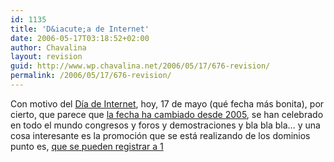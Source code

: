 ```yaml
---
id: 1135
title: 'D&iacute;a de Internet'
date: 2006-05-17T03:18:52+02:00
author: Chavalina
layout: revision
guid: http://www.wp.chavalina.net/2006/05/17/676-revision/
permalink: /2006/05/17/676-revision/
---
```

Con motivo del <a href="http://www.diadeinternet.org" target="_blank">D&iacute;a de Internet</a>, hoy, 17 de mayo (qu&eacute; fecha m&aacute;s bonita), por cierto, que parece que <a href="http://www.diadeinternet.es/2005/contenidos/di_index.php3?body=article&#038;id_article=1005" target="_blank">la fecha ha cambiado desde 2005</a>, se han celebrado en todo el mundo congresos y foros y demostraciones y bla bla bla&#8230; y una cosa interesante es la promoci&oacute;n que se est&aacute; realizando de los dominios punto es, <a href="https://www.nic.es/dominios1euro/" target="_blank">que se pueden registrar a 1</p>